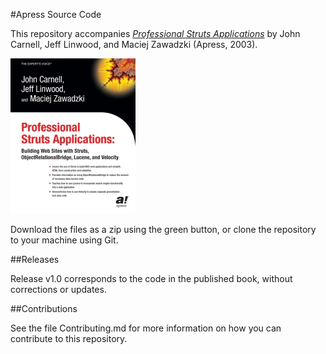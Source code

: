 #Apress Source Code

This repository accompanies [*Professional Struts Applications*](http://www.apress.com/9781590592557) by John Carnell, Jeff Linwood, and Maciej Zawadzki (Apress, 2003).

[comment]: #cover
![Cover image](9781590592557.jpg)

Download the files as a zip using the green button, or clone the repository to your machine using Git.

##Releases

Release v1.0 corresponds to the code in the published book, without corrections or updates.

##Contributions

See the file Contributing.md for more information on how you can contribute to this repository.
